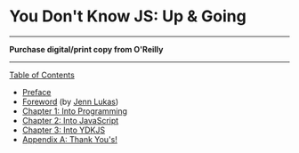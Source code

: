 # You Don't Know JS: Up & Going

-----

**Purchase digital/print copy from O'Reilly**

-----

[Table of Contents](toc.md)

* [Preface](../preface.md)
* [Foreword](foreword.md) (by [Jenn Lukas](http://jennlukas.com))
* [Chapter 1: Into Programming](ch1.md)
* [Chapter 2: Into JavaScript](ch2.md)
* [Chapter 3: Into YDKJS](ch3.md)
* [Appendix A: Thank You's!](apA.md)

